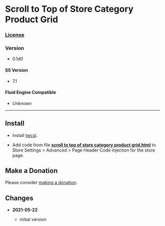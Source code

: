 # Scroll to Top of Store Category Product Grid

### [License][99]

### Version

  * 0.1d0

#### SS Version

  * 7.1

#### Fluid Engine Compatible

  * Unknown

---

## Install

* Install
  [twcsl](https://github.com/tomsWebConsulting/twcsl#install-options).
  
* Add code from file
  **[scroll to top of store category product grid.html](scroll%20to%20top%20of%20store%20category%20product%20grid.html#L1)**
  to Store Settings > Advanced > Page Header Code Injection for the store page.

## Make a Donation

Please consider
[making a donation](https://github.com/tomsWebConsulting/twcsl#make-a-donation).

## Changes

<!-- * **2021-07-01**

  * added code to change read more link
  * use twcsl
  * bumped version to 0.1d2
  -->
* **2021-05-22**

  * initial version

[99]: https://github.com/tomsWebConsulting/twcsl/blob/main/LICENSE.txt#L1
